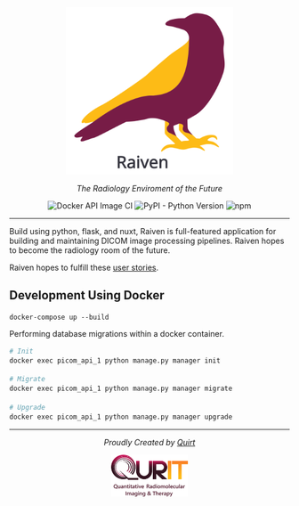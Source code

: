 <p align="center">
  <img src="frontend/static/raiven-logo-text.svg" alt="Raiven Logo" height="300" />
</p>
<p align="center">
  <em>The Radiology Enviroment of the Future</em>
</p>
<p align="center">
<img alt="Docker API Image CI" src="https://github.com/qurit/raiven/workflows/Docker%20API%20Image%20CI/badge.svg?branch=master" />
<img alt="PyPI - Python Version" src="https://img.shields.io/pypi/pyversions/fastapi" />
<img alt="npm" src="https://img.shields.io/npm/v/npm" />

</p>

---
Build using python, flask, and nuxt, Raiven is full-featured application for building and maintaining DICOM image processing pipelines.  Raiven hopes to become the radiology room of the future.

Raiven hopes to fulfill these [user stories](./stories.md).

## Development Using Docker
```
docker-compose up --build
```

Performing database migrations within a docker container.
```bash
# Init
docker exec picom_api_1 python manage.py manager init

# Migrate
docker exec picom_api_1 python manage.py manager migrate

# Upgrade
docker exec picom_api_1 python manage.py manager upgrade
```
---
<p align="center">
  <em>Proudly Created by <a href="https://qurit.ca">Quirt</a></em>
</p>
<p align="center">
  <img src="frontend/static/qurit-logo-text.png" alt="Qurit Logo" height="75" />
</p>
